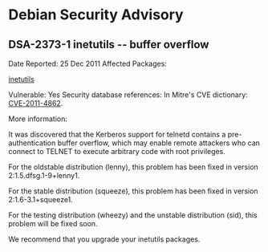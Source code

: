 
Debian Security Advisory
========================


DSA-2373-1 inetutils -- buffer overflow
---------------------------------------



Date Reported:
25 Dec 2011
Affected Packages:

[inetutils](https://packages.debian.org/src:inetutils)

Vulnerable:
Yes
Security database references:
In Mitre's CVE dictionary: [CVE-2011-4862](https://security-tracker.debian.org/tracker/CVE-2011-4862).  

More information:

It was discovered that the Kerberos support for telnetd contains a
pre-authentication buffer overflow, which may enable remote attackers
who can connect to TELNET to execute arbitrary code with root
privileges.


For the oldstable distribution (lenny), this problem has been fixed in
version 2:1.5.dfsg.1-9+lenny1.


For the stable distribution (squeeze), this problem has been fixed in
version 2:1.6-3.1+squeeze1.


For the testing distribution (wheezy) and the unstable distribution
(sid), this problem will be fixed soon.


We recommend that you upgrade your inetutils packages.





